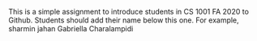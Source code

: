 This is a simple assignment to introduce students in CS 1001 FA 2020 to Github. Students should add their name below this one. For example,
sharmin jahan
Gabriella Charalampidi
